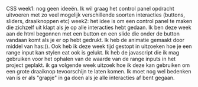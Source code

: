 CSS
week1: nog geen ideeën. Ik wil graag het control panel opdracht uitvoeren met zo veel mogelijk verschillende soorten interacties (buttons, sliders, draaiknoppen etc)
week2: het idee is om een control panel te maken die zichzelf uit klapt als je op alle interacties hebt gedaan. Ik ben deze week aan de html begonnen met een button en een slide die onder de button vandaan komt als je er op hebt gedrukt. Ik heb de animatie gemaakt door middel van has:(). Ook heb ik deze week tijd gestopt in uitzoeken hoe je een range input kan stylen eat ook is gelukt. Ik heb de javascript die ik mag gebruiken voor het ophalen van de waarde van de range inputs in het project geplakt. ik ga volgende week uitzoek hoe ik deze kan gebruiken om een grote draaiknop tevoorschijn te laten komen. Ik moet nog wel bedenken van is er als "grapje" in ga doen als je alle interacties af bent gegaan.
